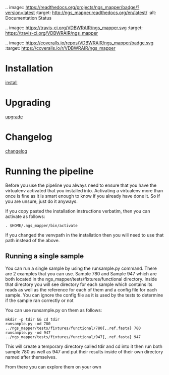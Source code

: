 .. image:: https://readthedocs.org/projects/ngs_mapper/badge/?version=latest
    :target: http://ngs_mapper.readthedocs.org/en/latest/
    :alt: Documentation Status

.. image:: https://travis-ci.org/VDBWRAIR/ngs_mapper.svg
    :target: https://travis-ci.org/VDBWRAIR/ngs_mapper

.. image:: https://coveralls.io/repos/VDBWRAIR/ngs_mapper/badge.svg
    :target: https://coveralls.io/r/VDBWRAIR/ngs_mapper

# Installation

  [install](doc/source/install.rst)

# Upgrading
  
  [upgrade](doc/source/upgrade.rst)

# Changelog

  [changelog](CHANGELOG.rst)

# Running the pipeline

  Before you use the pipeline you always need to ensure that you have the virtualenv activated that you installed into. Activating a virtualenv more than once is fine as it is smart enough to know if you already have done it. So if you are unsure, just do it anyways.
  
  If you copy pasted the installation instructions verbatim, then you can activate as follows:
  
  ```
  . $HOME/.ngs_mapper/bin/activate
  ```
  
  If you changed the venvpath in the installation then you will need to use that path instead of the above.

## Running a single sample

  You can run a single sample by using the runsample.py command. There are 2 examples that you can use. Sample 780 and Sample 947 which are both located in the
  ngs_mapper/tests/fixtures/functional directory.
  Inside that directory you will see directory for each sample which contains its reads as well as the reference for each of them and a config file for each sample. You can ignore the config file
  as it is used by the tests to determine if the sample ran correctly or not

  You can use runsample.py on them as follows:

  ```
  mkdir -p tdir && cd tdir
  runsample.py -od 780 ../ngs_mapper/tests/fixtures/functional/780{,.ref.fasta} 780
  runsample.py -od 947 ../ngs_mapper/tests/fixtures/functional/947{,.ref.fasta} 947
  ```

  This will create a temporary directory called tdir and cd into it then run both sample 780 as well as 947
  and put their results inside of their own directory named after themselves.

  From there you can explore them on your own

